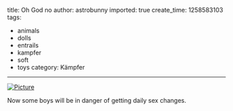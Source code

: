 title: Oh God no
author: astrobunny
imported: true
create_time: 1258583103
tags:
- animals
- dolls
- entrails
- kampfer
- soft
- toys
category: Kämpfer
---
 [![](wp-uploads/2009/11/wpid-65602-L3GDLGX-500x215.jpg "Picture")](/images/wp-uploads/2009/11/wpid-65602-L3GDLGX.jpg)  
  
Now some boys will be in danger of getting daily sex changes.